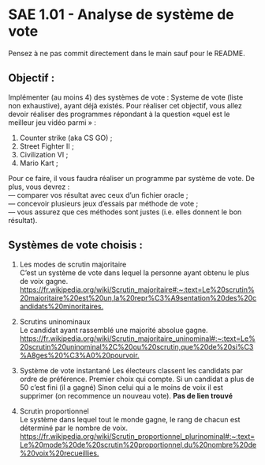 # SAE 1.01 - Analyse de système de vote  

Pensez à ne pas commit directement dans le main sauf pour le README.  

## Objectif :  

Implémenter (au moins 4) des systèmes de vote : Systeme de vote (liste non exhaustive), ayant déjà
existés. Pour réaliser cet objectif, vous allez devoir réaliser des programmes répondant à la question «quel
est le meilleur jeu vidéo parmi » :  
1. Counter strike (aka CS GO) ;  
2. Street Fighter II ;  
3. Civilization VI ;  
4. Mario Kart ;  

Pour ce faire, il vous faudra réaliser un programme par système de vote.
De plus, vous devrez :  
— comparer vos résultat avec ceux d’un fichier oracle ;  
— concevoir plusieurs jeux d’essais par méthode de vote ;  
— vous assurez que ces méthodes sont justes (i.e. elles donnent le bon résultat).  

## Systèmes de vote choisis :  

1. Les modes de scrutin majoritaire  
C’est un système de vote dans lequel la personne ayant obtenu le plus de voix gagne.  
<https://fr.wikipedia.org/wiki/Scrutin_majoritaire#:~:text=Le%20scrutin%20majoritaire%20est%20un,la%20repr%C3%A9sentation%20des%20candidats%20minoritaires.>  

2. Scrutins uninominaux  
Le candidat ayant rassemblé une majorité absolue gagne.  
<https://fr.wikipedia.org/wiki/Scrutin_majoritaire_uninominal#:~:text=Le%20scrutin%20uninominal%2C%20ou%20scrutin,que%20de%20si%C3%A8ges%20%C3%A0%20pourvoir.>  

3. Système de vote instantané 
Les électeurs classent les candidats par ordre de préférence. Premier choix qui compte. Si un candidat a plus de 50 c’est fini (il a gagné) Sinon celui qui a le moins de voix il est supprimer (on recommence un nouveau vote).
__Pas de lien trouvé__  

4. Scrutin proportionnel  
Le système dans lequel tout le monde gagne, le rang de chacun est déterminé par le nombre de voix.  
<https://fr.wikipedia.org/wiki/Scrutin_proportionnel_plurinominal#:~:text=Le%20mode%20de%20scrutin%20proportionnel,du%20nombre%20de%20voix%20recueillies.>  

